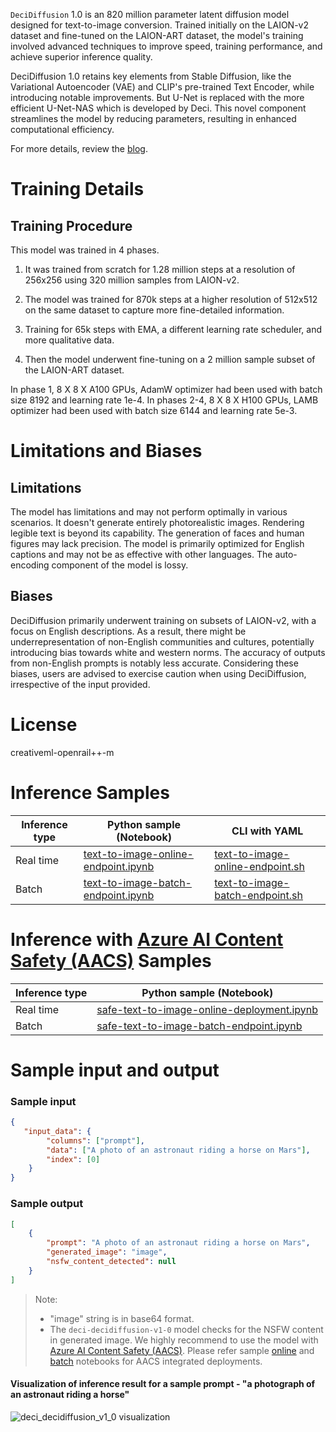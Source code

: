 `DeciDiffusion` 1.0 is an 820 million parameter latent diffusion model designed for text-to-image conversion. Trained initially on the LAION-v2 dataset and fine-tuned on the LAION-ART dataset, the model's training involved advanced techniques to improve speed, training performance, and achieve superior inference quality.

DeciDiffusion 1.0 retains key elements from Stable Diffusion, like the Variational Autoencoder (VAE) and CLIP's pre-trained Text Encoder, while introducing notable improvements. But U-Net is replaced with the more efficient U-Net-NAS which is developed by Deci. This novel component streamlines the model by reducing parameters, resulting in enhanced computational efficiency.

For more details, review the <a href='https://deci.ai/blog/decidiffusion-1-0-3x-faster-than-stable-diffusion-same-quality/' target='_blank'>blog</a>.

# Training Details

## Training Procedure

This model was trained in 4 phases.

1. It was trained from scratch for 1.28 million steps at a resolution of 256x256 using 320 million samples from LAION-v2.

2. The model was trained for 870k steps at a higher resolution of 512x512 on the same dataset to capture more fine-detailed information.

3. Training for 65k steps with EMA, a different learning rate scheduler, and more qualitative data.

4. Then the model underwent fine-tuning on a 2 million sample subset of the LAION-ART dataset.

In phase 1, 8 X 8 X A100 GPUs, AdamW optimizer had been used with batch size 8192 and learning rate 1e-4. In phases 2-4, 8 X 8 X H100 GPUs, LAMB optimizer had been used with batch size 6144 and learning rate 5e-3.

# Limitations and Biases

## Limitations

The model has limitations and may not perform optimally in various scenarios. It doesn't generate entirely photorealistic images. Rendering legible text is beyond its capability. The generation of faces and human figures may lack precision. The model is primarily optimized for English captions and may not be as effective with other languages. The auto-encoding component of the model is lossy.

## Biases

DeciDiffusion primarily underwent training on subsets of LAION-v2, with a focus on English descriptions. As a result, there might be underrepresentation of non-English communities and cultures, potentially introducing bias towards white and western norms. The accuracy of outputs from non-English prompts is notably less accurate. Considering these biases, users are advised to exercise caution when using DeciDiffusion, irrespective of the input provided.

# License

creativeml-openrail++-m

# Inference Samples

Inference type|Python sample (Notebook)|CLI with YAML
|--|--|--|
Real time|<a href="https://aka.ms/azureml-infer-sdk-text-to-image" target="_blank">text-to-image-online-endpoint.ipynb</a>|<a href="https://aka.ms/azureml-infer-cli-text-to-image" target="_blank">text-to-image-online-endpoint.sh</a>
Batch |<a href="https://aka.ms/azureml-infer-batch-sdk-text-to-image" target="_blank">text-to-image-batch-endpoint.ipynb</a>|<a href="https://aka.ms/azureml-infer-batch-cli-text-to-image" target="_blank">text-to-image-batch-endpoint.sh</a>

<h1> Inference with <a href="https://learn.microsoft.com/en-us/azure/ai-services/content-safety/studio-quickstart", target="_blank">Azure AI Content Safety (AACS)</a> Samples </h1>

Inference type|Python sample (Notebook)
|--|--|
Real time|<a href="https://aka.ms/azureml-infer-sdk-safe-text-to-image" target="_blank">safe-text-to-image-online-deployment.ipynb</a>
Batch |<a href="https://aka.ms/azureml-infer-batch-sdk-safe-text-to-image" target="_blank">safe-text-to-image-batch-endpoint.ipynb</a>

# Sample input and output

### Sample input

```json
{
   "input_data": {
        "columns": ["prompt"],
        "data": ["A photo of an astronaut riding a horse on Mars"],
        "index": [0]
    }
}
```

### Sample output

```json
[
    {
        "prompt": "A photo of an astronaut riding a horse on Mars",
        "generated_image": "image",
        "nsfw_content_detected": null
    }
]
```

> Note:
>
> - "image" string is in base64 format.
> - The `deci-decidiffusion-v1-0` model checks for the NSFW content in generated image. We highly recommend to use the model with <a href="https://learn.microsoft.com/en-us/azure/ai-services/content-safety/studio-quickstart" target="_blank">Azure AI Content Safety (AACS)</a>. Please refer sample <a href="https://aka.ms/azureml-infer-sdk-safe-text-to-image" target="_blank">online</a>  and <a href="https://aka.ms/azureml-infer-batch-sdk-safe-text-to-image" target="_blank">batch</a> notebooks for AACS integrated deployments.

#### Visualization of inference result for a sample prompt - "a photograph of an astronaut riding a horse"

<img src='https://automlcesdkdataresources.blob.core.windows.net/finetuning-image-models/images/Model_Result_Visualizations(Do_not_delete)/output_deci_decidiffusion_v1_0.png' alt='deci_decidiffusion_v1_0 visualization'>